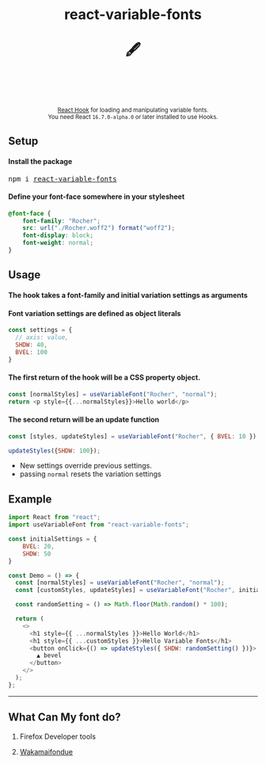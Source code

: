 <div align="center">
  <h1>
    react-variable-fonts
    <br/>
    <br/>
    🖋️
    <br/>
    <br/>
  </h1>
  <br/>
  <br/>
  <sup>
    <a href="https://reactjs.org/docs/hooks-intro.html">React Hook</a> for loading and manipulating variable fonts.</em>
    <br/>
    You need React <code>16.7.0-alpha.0</code> or later installed to use Hooks.
  </sup>
</div>

## Setup
#### Install the package
<pre>npm i <a href="https://www.npmjs.com/package/react-variable-fonts">react-variable-fonts</a></pre>

#### Define your font-face somewhere in your stylesheet
```css
@font-face {
    font-family: "Rocher";
    src: url("./Rocher.woff2") format("woff2");
    font-display: block;
    font-weight: normal;
}
```


## Usage
#### The hook takes a font-family and initial variation settings as arguments

#### Font variation settings are defined as object literals
```javascript
const settings = {
  // axis: value,
  SHDW: 40,
  BVEL: 100
}
```

#### The first return of the hook will be a CSS property object.
```javascript
const [normalStyles] = useVariableFont("Rocher", "normal");
return <p style={{...normalStyles}}>Hello world</p>
```

#### The second return will be an update function
```javascript
const [styles, updateStyles] = useVariableFont("Rocher", { BVEL: 10 });

updateStyles({SHDW: 100});
```
* New settings override previous settings. 
* passing `normal` resets the variation settings


## Example
```javascript
import React from "react";
import useVariableFont from "react-variable-fonts";

const initialSettings = {
    BVEL: 20,
    SHDW: 50
}

const Demo = () => {
  const [normalStyles] = useVariableFont("Rocher", "normal");
  const [customStyles, updateStyles] = useVariableFont("Rocher", initialSettings);

  const randomSetting = () => Math.floor(Math.random() * 100);

  return (
    <>
      <h1 style={{ ...normalStyles }}>Hello World</h1>
      <h1 style={{ ...customStyles }}>Hello Variable Fonts</h1>
      <button onClick={() => updateStyles({ SHDW: randomSetting() })}>
        ▲ bevel
      </button>
    </>
  );
};
```
___
## What Can My font do?

1. Firefox Developer tools 

1. [Wakamaifondue](https://wakamaifondue.com/)
